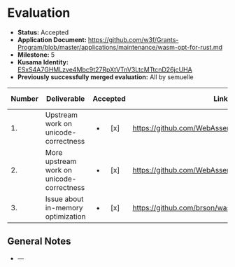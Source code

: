 # Evaluation

- **Status:** Accepted
- **Application Document:** https://github.com/w3f/Grants-Program/blob/master/applications/maintenance/wasm-opt-for-rust.md
- **Milestone:** 5
- **Kusama Identity:** [ESxS4A7GHMLzve4Mbc9t27RpXtVTnV3LtcMTtcnD26jcUHA](https://polkascan.io/pre/kusama/account/ESxS4A7GHMLzve4Mbc9t27RpXtVTnV3LtcMTtcnD26jcUHA)
- **Previously successfully merged evaluation:** All by semuelle

| Number | Deliverable | Accepted | Link | Evaluation Notes |
| ------ | ----------- | :------: | ---- |----------------- |
| 1. | Upstream work on unicode-correctness | <ul><li>[x] </li></ul> | https://github.com/WebAssembly/binaryen/pull/5627 | — |
| 2. | More upstream work on unicode-correctness | <ul><li>[x] </li></ul> | https://github.com/WebAssembly/binaryen/pull/5671 | — |
| 3. | Issue about in-memory optimization | <ul><li>[x] </li></ul> | https://github.com/brson/wasm-opt-rs/issues/141 | — |

## General Notes

- —
